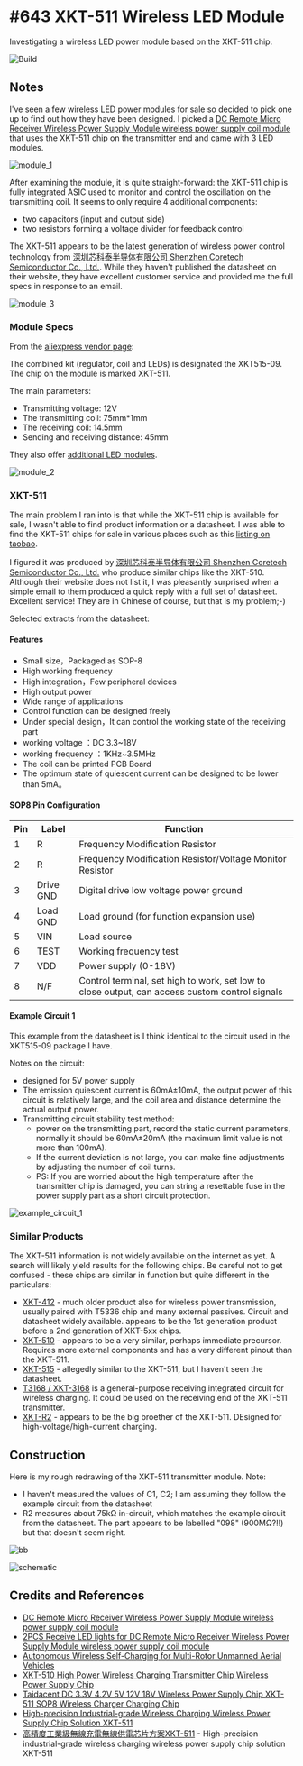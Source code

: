 # #643 XKT-511 Wireless LED Module

Investigating a wireless LED power module based on the XKT-511 chip.

![Build](./assets/WirelessLedModule_build.jpg?raw=true)

## Notes

I've seen a few wireless LED power modules for sale so decided to pick one up to find out how they have been designed.
I picked a
[DC Remote Micro Receiver Wireless Power Supply Module wireless power supply coil module](https://www.aliexpress.com/item/32944450041.html)
that uses the XKT-511 chip on the transmitter end and came with 3 LED modules.

![module_1](./assets/module_1.jpg?raw=true)

After examining the module, it is quite straight-forward:
the XKT-511 chip is fully integrated ASIC used to monitor and control the oscillation on the transmitting coil. It seems to only require 4 additional components:

* two capacitors (input and output side)
* two resistors forming a voltage divider for feedback control

The XKT-511 appears to be the latest generation of wireless power control technology from [深圳芯科泰半导体有限公司 Shenzhen Coretech Semiconductor Co., Ltd.](http://www.xktbdt.com/). While they haven't published the datasheet on their website, they have excellent customer service and provided me the full specs in response to an email.

![module_3](./assets/module_3.jpg?raw=true)

### Module Specs

From the [aliexpress vendor page](https://www.aliexpress.com/item/32944450041.html):

The combined kit (regulator, coil and LEDs) is designated the XKT515-09.
The chip on the module is marked XKT-511.

The main parameters:

* Transmitting voltage: 12V
* The transmitting coil: 75mm*1mm
* The receiving coil: 14.5mm
* Sending and receiving distance: 45mm

They also offer [additional LED modules](https://www.aliexpress.com/item/1005003633247348.html).

![module_2](./assets/module_2.jpg?raw=true)

### XKT-511

The main problem I ran into is that while the XKT-511 chip is available for sale, I wasn't able to find product information or a datasheet.
I was able to find the XKT-511 chips for sale in various places such as this [listing on taobao](https://world.taobao.com/item/628744807932.htm).

I figured it was produced by [深圳芯科泰半导体有限公司 Shenzhen Coretech Semiconductor Co., Ltd.](http://www.xktbdt.com/) who produce similar chips like the XKT-510.
Although their website does not list it, I was pleasantly surprised when a simple email to them produced a quick reply with a full set of datasheet.
Excellent service! They are in Chinese of course, but that is my problem;-)

Selected extracts from the datasheet:

#### Features

* Small size，Packaged as SOP-8
* High working frequency
* High integration，Few peripheral devices
* High output power
* Wide range of applications
* Control function can be designed freely
* Under special design，It can control the working state of the receiving part
* working voltage ：DC 3.3~18V
* working frequency ：1KHz~3.5MHz
* The coil can be printed PCB Board
* The optimum state of quiescent current can be designed to be lower than 5mA。

#### SOP8 Pin Configuration

| Pin | Label | Function |
|-----|-------|----------|
| 1   | R     | Frequency Modification Resistor |
| 2   | R     | Frequency Modification Resistor/Voltage Monitor Resistor |
| 3   | Drive GND | Digital drive low voltage power ground |
| 4   | Load GND  | Load ground (for function expansion use) |
| 5   | VIN   | Load source |
| 6   | TEST  | Working frequency test |
| 7   | VDD   | Power supply (0-18V) |
| 8   | N/F   | Control terminal, set high to work, set low to close output, can access custom control signals |

#### Example Circuit 1

This example from the datasheet is I think identical to the circuit used in the XKT515-09 package I have.

Notes on the circuit:

* designed for 5V power supply
* The emission quiescent current is 60mA±10mA, the output power of this circuit is relatively large, and the coil area and distance determine the actual output power.
* Transmitting circuit stability test method:
    * power on the transmitting part, record the static current parameters, normally it should be 60mA±20mA (the maximum limit value is not more than 100mA).
    * If the current deviation is not large, you can make fine adjustments by adjusting the number of coil turns.
    * PS: If you are worried about the high temperature after the transmitter chip is damaged, you can string a resettable fuse in the power supply part as a short circuit protection.

![example_circuit_1](./assets/example_circuit_1.jpg?raw=true)

### Similar Products

The XKT-511 information is not widely available on the internet as yet. A search will likely yield results for the following chips.
Be careful not to get confused - these chips are similar in function but quite different in the particulars:

* [XKT-412](http://www.xktbdt.com/page6?product_id=248) - much older product also for wireless power transmission, usually paired with T5336 chip and many external passives. Circuit and datasheet widely available. appears to be the 1st generation product before a 2nd generation of XKT-5xx chips.
* [XKT-510](http://www.xktbdt.com/page6?product_id=249) - appears to be a very similar, perhaps immediate precursor. Requires more external components and has a very different pinout than the XKT-511.
* [XKT-515](http://www.xktbdt.com/page6?product_id=259) - allegedly similar to the XKT-511, but I haven't seen the datasheet.
* [T3168 / XKT-3168](http://www.xktbdt.com/page6?product_id=250) is a general-purpose receiving integrated circuit for wireless charging. It could be used on the receiving end of the XKT-511 transmitter.
* [XKT-R2](http://www.xktbdt.com/page6?product_id=193) - appears to be the big broether of the XKT-511. DEsigned for high-voltage/high-current charging.

## Construction

Here is my rough redrawing of the XKT-511 transmitter module. Note:

* I haven't measured the values of C1, C2; I am assuming they follow the example circuit from the datasheet
* R2 measures about 75kΩ in-circuit, which matches the example circuit from the datasheet. The part appears to be labelled "098" (900MΩ?!!) but that doesn't seem right.

![bb](./assets/WirelessLedModule_bb.jpg?raw=true)

![schematic](./assets/WirelessLedModule_schematic.jpg?raw=true)

## Credits and References

* [DC Remote Micro Receiver Wireless Power Supply Module wireless power supply coil module](https://www.aliexpress.com/item/32944450041.html)
* [2PCS Receive LED lights for DC Remote Micro Receiver Wireless Power Supply Module wireless power supply coil module](https://www.aliexpress.com/item/1005003633247348.html)
* [Autonomous Wireless Self-Charging for Multi-Rotor Unmanned Aerial Vehicles](https://www.researchgate.net/figure/XKT-510-IC-based-wireless-charging-module_fig5_317584880)
* [XKT-510 High Power Wireless Charging Transmitter Chip Wireless Power Supply Chip](https://www.alibaba.com/product-detail/XKT-510-High-Power-Wireless-Charging_60746855788.html)
* [Taidacent DC 3.3V 4.2V 5V 12V 18V Wireless Power Supply Chip XKT-511 SOP8 Wireless Charger Charging Chip](https://www.alibaba.com/product-detail/Taidacent-DC-3-3V-4-2V_1600111627788.html?spm=a2700.galleryofferlist.normal_offer.d_title.6c717e7dOfLGVU)
* [High-precision Industrial-grade Wireless Charging Wireless Power Supply Chip Solution XKT-511](https://www.aliexpress.com/item/1005002983373593.html)
* [高精度工業級無線充電無線供電芯片方案XKT-511](https://world.taobao.com/item/628744807932.htm) - High-precision industrial-grade wireless charging wireless power supply chip solution XKT-511
